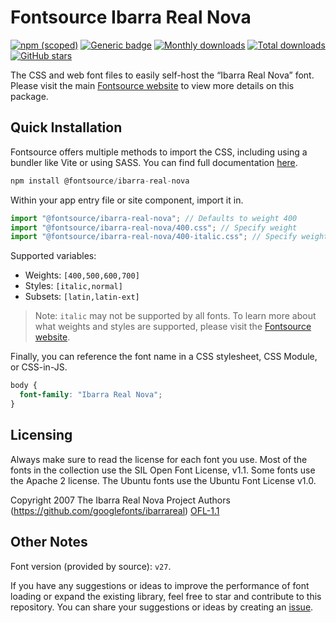 # Fontsource Ibarra Real Nova

[![npm (scoped)](https://img.shields.io/npm/v/@fontsource/ibarra-real-nova?color=brightgreen)](https://www.npmjs.com/package/@fontsource/ibarra-real-nova) [![Generic badge](https://img.shields.io/badge/fontsource-passing-brightgreen)](https://github.com/fontsource/fontsource) [![Monthly downloads](https://badgen.net/npm/dm/@fontsource/ibarra-real-nova)](https://github.com/fontsource/fontsource) [![Total downloads](https://badgen.net/npm/dt/@fontsource/ibarra-real-nova)](https://github.com/fontsource/fontsource) [![GitHub stars](https://img.shields.io/github/stars/fontsource/fontsource.svg?style=social&label=Star)](https://github.com/fontsource/fontsource/stargazers)

The CSS and web font files to easily self-host the “Ibarra Real Nova” font. Please visit the main [Fontsource website](https://fontsource.org/fonts/ibarra-real-nova) to view more details on this package.

## Quick Installation

Fontsource offers multiple methods to import the CSS, including using a bundler like Vite or using SASS. You can find full documentation [here](https://fontsource.org/docs/getting-started/introduction).

```javascript
npm install @fontsource/ibarra-real-nova
```

Within your app entry file or site component, import it in.

```javascript
import "@fontsource/ibarra-real-nova"; // Defaults to weight 400
import "@fontsource/ibarra-real-nova/400.css"; // Specify weight
import "@fontsource/ibarra-real-nova/400-italic.css"; // Specify weight and style
```

Supported variables:
- Weights: `[400,500,600,700]`
- Styles: `[italic,normal]`
- Subsets: `[latin,latin-ext]`

> Note: `italic` may not be supported by all fonts. To learn more about what weights and styles are supported, please visit the [Fontsource website](https://fontsource.org/fonts/ibarra-real-nova).

Finally, you can reference the font name in a CSS stylesheet, CSS Module, or CSS-in-JS.

```css
body {
  font-family: "Ibarra Real Nova";
}
```

## Licensing
Always make sure to read the license for each font you use. Most of the fonts in the collection use the SIL Open Font License, v1.1. Some fonts use the Apache 2 license. The Ubuntu fonts use the Ubuntu Font License v1.0.

Copyright 2007 The Ibarra Real Nova Project Authors (https://github.com/googlefonts/ibarrareal)
[OFL-1.1](http://scripts.sil.org/OFL)

## Other Notes
Font version (provided by source): `v27`.

If you have any suggestions or ideas to improve the performance of font loading or expand the existing library, feel free to star and contribute to this repository. You can share your suggestions or ideas by creating an [issue](https://github.com/fontsource/fontsource/issues).